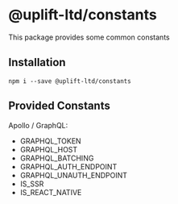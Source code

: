 # @uplift-ltd/constants

This package provides some common constants

## Installation

    npm i --save @uplift-ltd/constants

## Provided Constants

Apollo / GraphQL:

- GRAPHQL_TOKEN
- GRAPHQL_HOST
- GRAPHQL_BATCHING
- GRAPHQL_AUTH_ENDPOINT
- GRAPHQL_UNAUTH_ENDPOINT
- IS_SSR
- IS_REACT_NATIVE
